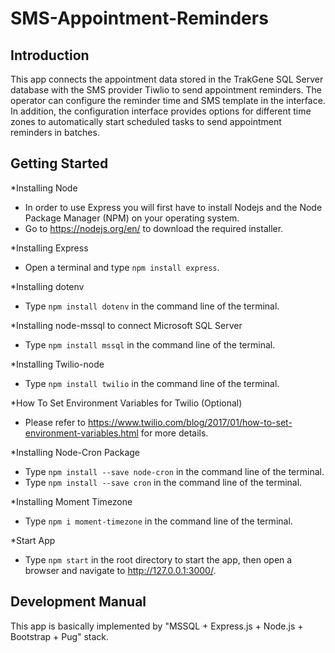 # SMS-Appointment-Reminders

## Introduction
This app connects the appointment data stored in the TrakGene SQL Server database with the SMS provider Tiwlio to send appointment reminders. The operator can configure the reminder time and SMS template in the interface. In addition, the configuration interface provides options for different time zones to automatically start scheduled tasks to send appointment reminders in batches.

## Getting Started
*Installing Node
  * In order to use Express you will first have to install Nodejs and the Node Package Manager (NPM) on your operating system. 
  * Go to https://nodejs.org/en/ to download the required installer.

*Installing Express
  * Open a terminal and type `npm install express`.

*Installing dotenv
  * Type `npm install dotenv` in the command line of the terminal.

*Installing node-mssql to connect Microsoft SQL Server
  * Type `npm install mssql` in the command line of the terminal.

*Installing Twilio-node
  * Type `npm install twilio` in the command line of the terminal.

*How To Set Environment Variables for Twilio (Optional)
  * Please refer to https://www.twilio.com/blog/2017/01/how-to-set-environment-variables.html for more details.

*Installing Node-Cron Package
  * Type `npm install --save node-cron` in the command line of the terminal.
  * Type `npm install --save cron` in the command line of the terminal.

*Installing Moment Timezone
  * Type `npm i moment-timezone` in the command line of the terminal.

*Start App
  * Type `npm start` in the root directory to start the app, then open a browser and navigate to http://127.0.0.1:3000/.

## Development Manual
This app is basically implemented by "MSSQL + Express.js + Node.js + Bootstrap + Pug" stack.


